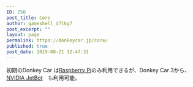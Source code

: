 ```yaml
---
ID: 250
post_title: Core
author: gameshell_d7l6g7
post_excerpt: ""
layout: page
permalink: https://donkeycar.jp/core/
published: true
post_date: 2019-08-21 12:47:31
---
```

初期のDonkey Car は<a href="https://donkeycar.jp/raspberry-pi/">Raspberry Pi</a>のみ利用できるが、Donkey Car 3から、<a href="https://donkeycar.jp/nvidia-jetbot/">NVIDIA JetBot</a>　も利用可能。